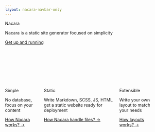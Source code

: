 ```yaml
---
layout: nacara-navbar-only
---
```


<section class="hero is-medium is-primary-light">
    <div class="hero-body">
        <div class="container">
            <div class="has-text-centered">
                <p class="title">
                    Nacara
                </p>
                <p class="subtitle">
                    Nacara is a static site generator focused on simplicity
                </p>
                <a href="/Nacara/documentation/nacara/introduction.html" class="button is-primary">
                    Get up and running
                </a>
            </div>
            <div class="columns" style="margin-top: 8rem">
                <div class="column is-4">
                    <p class="title">
                        Simple
                    </p>
                    <p class="subtitle">
                        No database, focus on your content
                    </p>
                    <a href="">
                        How Nacara works? →
                    </a>
                </div>
                <div class="column is-4">
                    <p class="title">
                        Static
                    </p>
                    <p class="subtitle">
                        Write Markdown, SCSS, JS, HTML get a static website ready for deployment
                    </p>
                    <a href="">
                        How Nacara handle files? →
                    </a>
                </div>
                <div class="column is-4">
                    <p class="title">
                        Extensible
                    </p>
                    <p class="subtitle">
                        Write your own layout to match your needs
                    </p>
                    <a href="">
                        How layouts works? →
                    </a>
                </div>
            </div>
        </div>
    </div>
</section>
